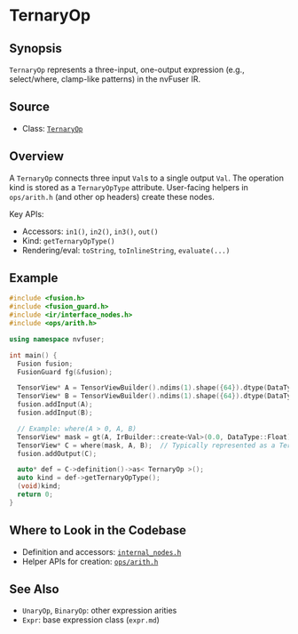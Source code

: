 # TernaryOp

## Synopsis
`TernaryOp` represents a three-input, one-output expression (e.g., select/where, clamp-like patterns) in the nvFuser IR.

## Source
- Class: [`TernaryOp`](../../../csrc/ir/internal_nodes.h#L468)

## Overview
A `TernaryOp` connects three input `Val`s to a single output `Val`. The operation kind is stored as a `TernaryOpType` attribute. User-facing helpers in `ops/arith.h` (and other op headers) create these nodes.

Key APIs:
- Accessors: `in1()`, `in2()`, `in3()`, `out()`
- Kind: `getTernaryOpType()`
- Rendering/eval: `toString`, `toInlineString`, `evaluate(...)`

## Example
```cpp
#include <fusion.h>
#include <fusion_guard.h>
#include <ir/interface_nodes.h>
#include <ops/arith.h>

using namespace nvfuser;

int main() {
  Fusion fusion;
  FusionGuard fg(&fusion);

  TensorView* A = TensorViewBuilder().ndims(1).shape({64}).dtype(DataType::Float).contiguity(true).build();
  TensorView* B = TensorViewBuilder().ndims(1).shape({64}).dtype(DataType::Float).contiguity(true).build();
  fusion.addInput(A);
  fusion.addInput(B);

  // Example: where(A > 0, A, B)
  TensorView* mask = gt(A, IrBuilder::create<Val>(0.0, DataType::Float));
  TensorView* C = where(mask, A, B);  // Typically represented as a TernaryOp
  fusion.addOutput(C);

  auto* def = C->definition()->as< TernaryOp >();
  auto kind = def->getTernaryOpType();
  (void)kind;
  return 0;
}
```

## Where to Look in the Codebase
- Definition and accessors: [`internal_nodes.h`](../../../csrc/ir/internal_nodes.h#L468)
- Helper APIs for creation: [`ops/arith.h`](../../../csrc/ops/arith.h)

## See Also
- `UnaryOp`, `BinaryOp`: other expression arities
- `Expr`: base expression class (`expr.md`)
